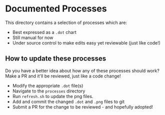 # Documented Processes

This directory contains a selection of processes which are:

* Best expressed as a `.dot` chart
* Still manual for now
* Under source control to make edits easy yet reviewable (just like code!)

## How to update these processes

Do you have a better idea about how any of these processes should work? 
Make a PR and it'll be reviewed, just like a code change!

 * Modify the appropriate `.dot` file(s)
 * Navigate to the `processes` directory 
 * Run `refresh.sh` to update the png files.
 * Add and commit the changed `.dot` and `.png` files to git
 * Submit a PR for the change to be reviewed - and hopefully adopted!

